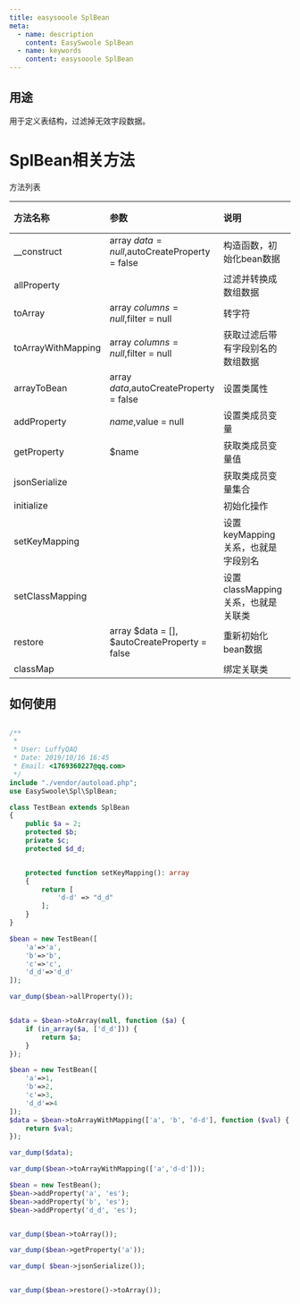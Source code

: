 ```yaml
---
title: easysooole SplBean
meta:
  - name: description
    content: EasySwoole SplBean
  - name: keywords
    content: easysooole SplBean
---
```




## 用途

用于定义表结构，过滤掉无效字段数据。

# SplBean相关方法

方法列表

| 方法名称           | 参数                                           | 说明                               | 备注 |
| :----------------- | :--------------------------------------------- | :--------------------------------- | :--- |
| __construct        | array $data = null,$autoCreateProperty = false | 构造函数，初始化bean数据           |      |
| allProperty        |                                                | 过滤并转换成数组数据               |      |
| toArray            | array $columns = null,$filter = null           | 转字符                             |      |
| toArrayWithMapping | array $columns = null,$filter = null           | 获取过滤后带有字段别名的数组数据   |      |
| arrayToBean        | array $data,$autoCreateProperty = false        | 设置类属性                         |      |
| addProperty        | $name,$value = null                            | 设置类成员变量                     |      |
| getProperty        | $name                                          | 获取类成员变量值                   |      |
| jsonSerialize      |                                                | 获取类成员变量集合                 |      |
| initialize         |                                                | 初始化操作                         |      |
| setKeyMapping      |                                                | 设置keyMapping关系，也就是字段别名 |      |
| setClassMapping    |                                                | 设置classMapping关系，也就是关联类 |      |
| restore            | array $data = [], $autoCreateProperty = false  | 重新初始化bean数据                 |      |
| classMap           |                                                | 绑定关联类                         |      |

## 如何使用

```php

/**
 *
 * User: LuffyQAQ
 * Date: 2019/10/16 16:45
 * Email: <1769360227@qq.com>
 */
include "./vendor/autoload.php";
use EasySwoole\Spl\SplBean;

class TestBean extends SplBean
{
    public $a = 2;
    protected $b;
    private $c;
    protected $d_d;


    protected function setKeyMapping(): array
    {
        return [
            'd-d' => "d_d"
        ];
    }
}

$bean = new TestBean([
    'a'=>'a',
    'b'=>'b',
    'c'=>'c',
    'd_d'=>'d_d'
]);

var_dump($bean->allProperty());


$data = $bean->toArray(null, function ($a) {
    if (in_array($a, ['d_d'])) {
        return $a;
    }
});

$bean = new TestBean([
    'a'=>1,
    'b'=>2,
    'c'=>3,
    'd_d'=>4
]);
$data = $bean->toArrayWithMapping(['a', 'b', 'd-d'], function ($val) {
    return $val;
});

var_dump($data);

var_dump($bean->toArrayWithMapping(['a','d-d']));

$bean = new TestBean();
$bean->addProperty('a', 'es');
$bean->addProperty('b', 'es');
$bean->addProperty('d_d', 'es');


var_dump($bean->toArray());

var_dump($bean->getProperty('a'));

var_dump( $bean->jsonSerialize());


var_dump($bean->restore()->toArray());

```

